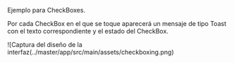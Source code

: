 Ejemplo para CheckBoxes.

Por cada CheckBox en el que se toque aparecerá un mensaje de tipo Toast con el texto correspondiente y el estado del CheckBox.

![Captura del diseño de la interfaz(../master/app/src/main/assets/checkboxing.png)
